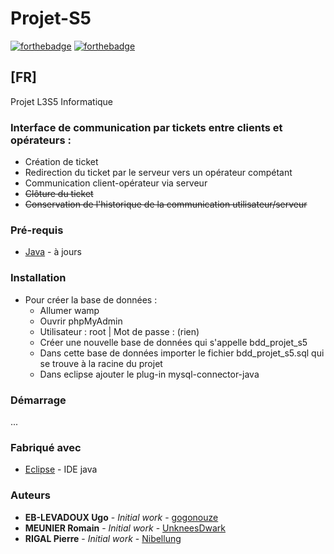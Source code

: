 # Projet-S5
[![forthebadge](https://forthebadge.com/images/badges/gluten-free.svg)](http://forthebadge.com)  [![forthebadge](https://forthebadge.com/images/badges/powered-by-responsibility.svg)](http://forthebadge.com)
## [FR]
Projet L3S5 Informatique

### Interface de communication par tickets entre clients et opérateurs :
* Création de ticket
* Redirection du ticket par le serveur vers un opérateur compétant
* Communication client-opérateur via serveur
* ~~Clôture du ticket~~
* ~~Conservation de l'historique de la communication utilisateur/serveur~~

### Pré-requis

* [Java](https://www.java.com/fr/) - à jours

### Installation

* Pour créer la base de données :
    - Allumer wamp
    - Ouvrir phpMyAdmin
    - Utilisateur : root | Mot de passe : (rien)
    - Créer une nouvelle base de données qui s'appelle bdd_projet_s5
    - Dans cette base de données importer le fichier bdd_projet_s5.sql qui se trouve à la racine du projet
    - Dans eclipse ajouter le plug-in mysql-connector-java

### Démarrage

...

### Fabriqué avec

* [Eclipse](https://www.eclipse.org) - IDE java


### Auteurs
* **EB-LEVADOUX Ugo** - *Initial work* - [gogonouze](https://github.com/gogonouze)
* **MEUNIER Romain** - *Initial work* - [UnkneesDwark](https://github.com/UnkneesDwark)
* **RIGAL Pierre** - *Initial work* - [Nibellung](https://github.com/Nibellung)
